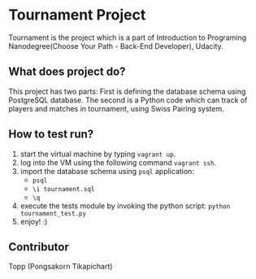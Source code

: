 # Tournament Project

Tournament is the project which is a part of Introduction to Programing Nanodegree(Choose Your Path - Back-End Developer), Udacity.

## What does project do?

This project has two parts:
  First is defining the database schema using PostgreSQL database.
  The second is a Python code which can track of players and matches in tournament, using Swiss Pairing system.

## How to test run?
 1. start the virtual machine by typing `vagrant up`.
 2. log into the VM using the following command `vagrant ssh`.
 3. import the database schema using `psql` application:
    - `psql`
    - `\i tournament.sql`
    - `\q`
 4. execute the tests module by invoking the python script: `python tournament_test.py`
 5. enjoy! :)

## Contributor

Topp (Pongsakorn Tikapichart)
